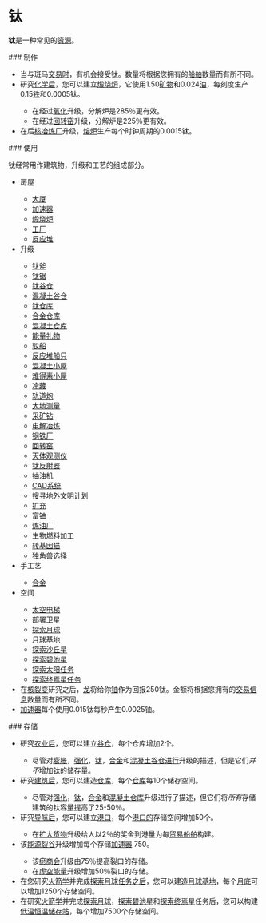 # 钛


<p><strong>钛</strong>是一种常见的<a href="#Resources">资源</a>。</p> 
### 制作
<ul>
<li>当与斑马<a href="#Trade">交易时</a>，有机会接受钛。数量将根据您拥有的<a href="#ship">船舶</a>数量而有所不同。</li>
<li>研究<a href="#Technologies#Chemistry">化学后</a>，您可以建立<a href="#Buildings#Calciner">煅烧炉</a>，它使用1.50<a href="#minerals">矿物</a>和0.024<a href="#oil">油</a>，每刻度生产0.15<a href="#iron">铁</a>和0.0005钛。</li>
<ul>
<li>在经过<a href="#workshop#Oxidation">氧化</a>升级，分解炉是285％更有效。</li>
<li>在经过<a href="#workshop#Rotary_Kiln">回转窑</a>升级，分解炉是225％更有效。</li>
</ul>
<li>在后<a href="#workshop#Nuclear_Smelters">核冶炼厂</a>升级，<a href="?file=001-猫咪百科/01-建筑物/06-工业建筑#熔炉">熔炉</a>生产每个时钟周期的0.0015钛。</li>
</ul> 
### 使用
<p>钛经常用作建筑物，升级和工艺的组成部分。</p> 
<ul>
<li>房屋</li>
<ul>
<li><a href="#Buildings#Mansion">大厦</a></li>
<li><a href="#Buildings#Accelerator">加速器</a></li>
<li><a href="#Buildings#Calciner">煅烧炉</a></li>
<li><a href="#Buildings#Factory">工厂</a></li>
<li><a href="#Buildings#Reactor">反应堆</a></li>
</ul>
<li>升级</li>
<ul>
<li><a href="#workshop#Titanium_Axe">钛斧</a></li>
<li><a href="#workshop#Titanium_Saw">钛锯</a></li>
<li><a href="#workshop#Titanium_Barns">钛谷仓</a></li>
<li><a href="#workshop#Concrete_Barns">混凝土谷仓</a></li>
<li><a href="#workshop#Titanium_Warehouses">钛仓库</a></li>
<li><a href="#workshop#Alloy_Warehouses">合金仓库</a></li>
<li><a href="#workshop#Concrete_Warehouses">混凝土仓库</a></li>
<li><a href="#workshop#Energy_Rifts">能量礼物</a></li>
<li><a href="#workshop#Barges">驳船</a></li>
<li><a href="#workshop#Reactor_Vessel">反应堆船只</a></li>
<li><a href="#workshop#Concrete_Huts">混凝土小屋</a></li>
<li><a href="#workshop#Unobtainium_Huts">难得素小屋</a></li>
<li><a href="#workshop#Refrigeration">冷藏</a></li>
<li><a href="#workshop#Railgun">轨道炮</a></li>
<li><a href="#workshop#Geodesy">大地测量</a></li>
<li><a href="#workshop#Mining_Drill">采矿钻</a></li>
<li><a href="#workshop#Electrolytic_Smelting">电解冶炼</a></li>
<li><a href="#workshop#Steel_Plants">钢铁厂</a></li>
<li><a href="#workshop#Rotary_Kiln">回转窑</a></li>
<li><a href="#workshop#Astrolabe">天体观测仪</a></li>
<li><a href="#workshop#Titanium_Reflectors">钛反射器</a></li>
<li><a href="#workshop#Pumpjack">抽油机</a></li>
<li><a href="#workshop#CAD_System">CAD系统</a></li>
<li><a href="#workshop#SETI">搜寻地外文明计划</a></li>
<li><a href="#workshop#Augmentations">扩充</a></li>
<li><a href="#workshop#Enriched_Uranium">富铀</a></li>
<li><a href="#workshop#Oil_Refinery">炼油厂</a></li>
<li><a href="#workshop#Biofuel_processing">生物燃料加工</a></li>
<li><a href="#workshop#GM_Catnip">转基因猫</a></li>
<li><a href="#workshop#Unicorn_Selection">独角兽选择</a></li>
</ul>
<li> 手工艺</li>
<ul>
<li><a href="#workshop#Alloy">合金</a></li>
</ul>
<li> 空间</li>
<ul>
<li><a href="#Space#Space_Elevator">太空电梯</a></li>
<li><a href="#Space#Deploy_Satellite">部署卫星</a></li>
<li><a href="?file=001-猫咪百科/07-空间/04-月球">探索月球</a></li>
<li><a href="?file=001-猫咪百科/07-空间/04-月球#月球基地">月球基地</a></li>
<li><a href="?file=001-猫咪百科/07-空间/01-地面控制#探索沙丘星">探索沙丘星</a></li>
<li><a href="?file=001-猫咪百科/07-空间/01-地面控制#探索碧池星">探索碧池星</a></li>
<li><a href="?file=001-猫咪百科/07-空间/01-地面控制#探索太阳">探索太阳任务</a></li>
<li><a href="?file=001-猫咪百科/07-空间/01-地面控制#探索终焉星">探索终焉星任务</a></li>
</ul>
<li>在<a href="#Technologies#Nuclear_Fission">核裂变</a>研究之后，<a href="#Trade">龙</a>将给你<a href="#uranium">铀</a>作为回报250钛。金额将根据您拥有的<a href="#Buildings#Tradepost">交易信息</a>数量而有所不同。</li>
<li><a href="#Buildings#Accelerator">加速器</a>每个使用0.015钛每秒产生0.0025铀。</li>
</ul> 
### 存储

  <ul>
   <li>研究<a href="#Technologies#Agriculture">农业后</a>，您可以建立<a href="#Buildings#Barn">谷仓</a>，每个仓库增加2个。</li>
   <ul>
    <li>尽管对<a href="#workshop#Expanded_Barns">膨胀</a>，<a href="#workshop#Reinforced_Barns">强化</a>，<a href="#workshop#Titanium_Barns">钛</a>，<a href="#workshop#Alloy_Barns">合金</a>和<a href="#workshop#Concrete_Barns">混凝土谷仓进行</a>升级的描述，但是它们<em>并不</em>增加钛的储存量。</li>
   </ul>
   <li>研究<a href="#Technologies#Construction">建筑后</a>，您可以建造<a href="#Buildings#Warehouse">仓库</a>，每个<a href="#Buildings#Warehouse">仓库</a>每10个储存空间。</li>
   <ul>
    <li>尽管对<a href="#workshop#Reinforced_Warehouses">强化</a>，<a href="#workshop#Titanium_Warehouses">钛</a>，<a href="#workshop#Alloy_Warehouses">合金</a>和<a href="#workshop#Concrete_Warehouses">混凝土仓库</a>升级进行了描述，但它们将<em>所有</em>存储建筑的钛容量提高了25-50％。</li>
   </ul>
   <li>研究<a href="#Technologies#Navigation">导航后</a>，您可以建立<a href="#Buildings#Harbor">港口</a>，每个<a href="#Buildings#Harbor">港口的</a>存储空间增加50个。</li>
   <ul>
    <li>在<a href="#ship">扩大货物</a>升级给人以2％的奖金到港量为每<a href="#ship">贸易船舶</a>构建。</li>
   </ul>
   <li>该<a href="#workshop#Energy_Rifts">能源裂谷</a>升级增加每个存储<a href="#Buildings#Accelerator">加速器</a> 750。</li>
   <ul>
    <li>该<a href="#workshop#Stasis_Chambers">瘀商会</a>升级由75％提高裂口的存储。</li>
    <li>在<a href="#workshop#Void_energy">虚空能量</a>升级增加50％裂口的存储。</li>
   </ul>
   <li>在您研究<a href="?file=001-猫咪百科/03-科技/01-科技#火箭学">火箭学</a>并完成<a href="?file=001-猫咪百科/07-空间/04-月球">探索月球任务之后</a>，您可以建造<a href="?file=001-猫咪百科/07-空间/04-月球#月球基地">月球基地</a>，每个<a href="?file=001-猫咪百科/03-科技/01-科技#火箭学">月底</a>可以增加1250个存储空间。</li>
   <li>在研究<a href="?file=001-猫咪百科/03-科技/01-科技#火箭学">火箭学</a>并完成<a href="?file=001-猫咪百科/07-空间/04-月球">探索月球</a>，<a href="?file=001-猫咪百科/07-空间/01-地面控制#探索碧池星">探索碧池星</a>和<a href="?file=001-猫咪百科/07-空间/01-地面控制#探索终焉星">探索终焉星</a>任务后，您可以构建<a href="?file=001-猫咪百科/07-空间/08-终焉星#低温恒温储存站">低温恒温储存站</a>，每个增加7500个存储空间。</li>
  </ul>